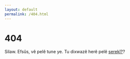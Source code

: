 ```yaml
---
layout: default
permalink: /404.html
---
```


# 404
Silaw. Efsûs, vê pelê tune ye. Tu dixwazê herê pelê [serekî?](https://ronim-efrin.github.io/minbok/)?